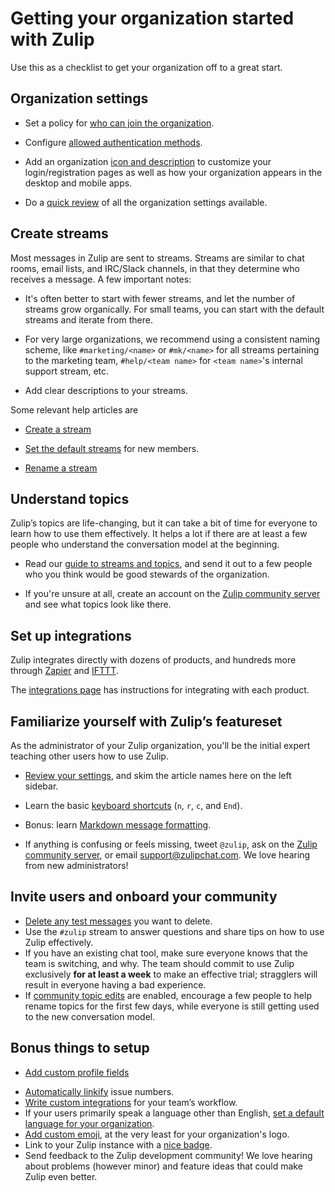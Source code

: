 # Getting your organization started with Zulip

Use this as a checklist to get your organization off to a great start.

## Organization settings

* Set a policy for [who can join the organization](/help/manage-who-can-join-and-invite).

* Configure [allowed authentication methods](/help/configure-authentication-methods).

* Add an organization [icon and description](/help/create-your-organization-profile) to
  customize your login/registration pages as well as how your
  organization appears in the desktop and mobile apps.

* Do a [quick review](/help/review-your-organization-settings)
  of all the organization settings available.

## Create streams

Most messages in Zulip are sent to streams. Streams are similar to chat
rooms, email lists, and IRC/Slack channels, in that they determine who
receives a message. A few important notes:

* It's often better to start with fewer streams, and let the number of
  streams grow organically. For small teams, you can start with the default
  streams and iterate from there.

* For very large organizations, we recommend using a consistent naming
  scheme, like `#marketing/<name>` or `#mk/<name>` for all streams
  pertaining to the marketing team, `#help/<team name>` for
  `<team name>`'s internal support stream, etc.

* Add clear descriptions to your streams.

Some relevant help articles are

* [Create a stream](/help/create-a-stream)

* [Set the default streams](/help/set-default-streams-for-new-users)
  for new members.

* [Rename a stream](/help/rename-a-stream)

## Understand topics

Zulip’s topics are life-changing, but it can take a bit of time for everyone
to learn how to use them effectively. It helps a lot if there are at least a
few people who understand the conversation model at the beginning.

* Read our [guide to streams and topics](/help/about-streams-and-topics),
  and send it out to a few people who you think would be good stewards of
  the organization.

* If you're unsure at all, create an account on the
  [Zulip community server](https://chat.zulip.org) and see what topics look
  like there.

## Set up integrations

Zulip integrates directly with dozens of products, and hundreds more through
[Zapier](/integrations/doc/zapier) and [IFTTT](/integrations/doc/ifttt).

The [integrations page](/integrations) has instructions for integrating with
each product.

## Familiarize yourself with Zulip’s featureset

As the administrator of your Zulip organization, you'll be the initial
expert teaching other users how to use Zulip.

* [Review your settings](/help/review-your-settings), and skim the article
  names here on the left sidebar.

* Learn the basic [keyboard shortcuts](/help/keyboard-shortcuts) (`n`, `r`, `c`, and `End`).

* Bonus: learn [Markdown message formatting](/help/format-your-message-using-markdown).

* If anything is confusing or feels missing, tweet `@zulip`, ask on the
  [Zulip community server](https://chat.zulip.org), or email
  [support@zulipchat.com](mailto:support@zulipchat.com). We love hearing
  from new administrators!

## Invite users and onboard your community

* [Delete any test messages](/help/edit-or-delete-a-message#delete-a-message-completely)
  you want to delete.
* Use the `#zulip` stream to answer questions and share tips on how to use
  Zulip effectively.
* If you have an existing chat tool, make sure everyone knows that the
  team is switching, and why. The team should commit to use Zulip
  exclusively **for at least a week** to make an effective trial;
  stragglers will result in everyone having a bad experience.
* If [community topic edits](/help/community-topic-edits) are enabled,
  encourage a few people to help rename topics for the first few days, while
  everyone is still getting used to the new conversation model.

## Bonus things to setup

* [Add custom profile fields](/help/add-custom-profile-fields)
- [Automatically linkify](/help/add-a-custom-linkification-filter)
  issue numbers.
- [Write custom integrations](/api/integrations-overview)
  for your team’s workflow.
- If your users primarily speak a language other than English,
  [set a default language for your organization](/help/change-the-default-language-for-your-organization).
- [Add custom emoji](/help/add-custom-emoji), at the very least for
  your organization's logo.
- Link to your Zulip instance with a [nice badge](/help/join-zulip-chat-badge).
- Send feedback to the Zulip development community!  We love hearing
  about problems (however minor) and feature ideas that could make
  Zulip even better.
